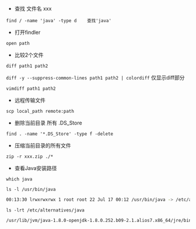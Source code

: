 * 查找 文件名 xxx 

`find / -name 'java' -type d    查找'java'`

* 打开findler

`open path`

* 比较2个文件

`diff path1 path2`

`diff -y --suppress-common-lines path1 path2 | colordiff` 仅显示diff部分

`vimdiff path1 path2`

* 远程传输文件

`scp local_path remote:path`

* 删除当前目录 所有 .DS_Store

`find . -name '*.DS_Store' -type f -delete`

* 压缩当前目录的所有文件

`zip -r xxx.zip ./*`


* 查看Java安装路径

`which java`

`ls -l /usr/bin/java`

``` bash
00:13:30 lrwxrwxrwx 1 root root 22 Jul 17 00:12 /usr/bin/java -> /etc/alternatives/java
```
`ls -lrt /etc/alternatives/java`

``` bash
/usr/lib/jvm/java-1.8.0-openjdk-1.8.0.252.b09-2.1.alios7.x86_64/jre/bin/java
```
